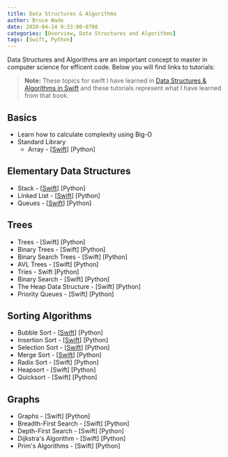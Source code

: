 ```yaml
---
title: Data Structures & Algorithms
author: Bruce Wade
date: 2020-04-14 9:33:00-0700
categories: [Overview, Data Structures and Algorithms]
tags: [Swift, Python]
---
```


Data Structures and Algorithms are an important concept to master in computer science for efficent code. Below you will find links to tutorials:

> **Note:** These topics for swift I have learned in <a href="https://store.raywenderlich.com/products/data-structures-and-algorithms-in-swift" target="_blank">Data Structures & Algorithms in Swift</a> and these tutorials represent what I have learned from that book.

## Basics
- Learn how to calculate complexity using Big-O
- Standard Library
    - Array - [[Swift](/posts/swift-array)] [Python]

## Elementary Data Structures
- Stack - [[Swift](/posts/swift-stacks/)] [Python]
- Linked List - [[Swift](/posts/swift-linked-lists/)] [Python]
- Queues - [[Swift](/posts/swift-queues/)] [Python]

## Trees
- Trees - [Swift] [Python]
- Binary Trees - [Swift] [Python]
- Binary Search Trees - [Swift] [Python]
- AVL Trees - [Swift] [Python]
- Tries - Swift [Python]
- Binary Search - [Swift] [Python]
- The Heap Data Structure - [Swift] [Python]
- Priority Queues - [Swift] [Python]

## Sorting Algorithms
- Bubble Sort - [[Swift](/posts/swift-bubble-sort/)] [Python]
- Insertion Sort - [[Swift](/posts/swift-insertion-sort/)] [Python]
- Selection Sort - [[Swift](/posts/swift-selection-sort/)] [Python]
- Merge Sort - [[Swift](/posts/swift-merge-sort/)] [Python]
- Radix Sort - [Swift] [Python]
- Heapsort - [Swift] [Python]
- Quicksort - [Swift] [Python]

## Graphs
- Graphs - [Swift] [Python]
- Breadth-First Search - [Swift] [Python]
- Depth-First Search - [Swift] [Python]
- Dijkstra's Algorithm - [Swift] [Python]
- Prim's Algorithms - [Swift] [Python]